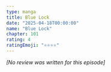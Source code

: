 ```yaml
---
type: manga
title: Blue Lock
date: "2025-04-18T00:00:00"
name: "Blue Lock"
chapter: 101
rating: 4
ratingEmoji: "⭐️⭐️⭐️⭐️"
---
```


_[No review was written for this episode]_